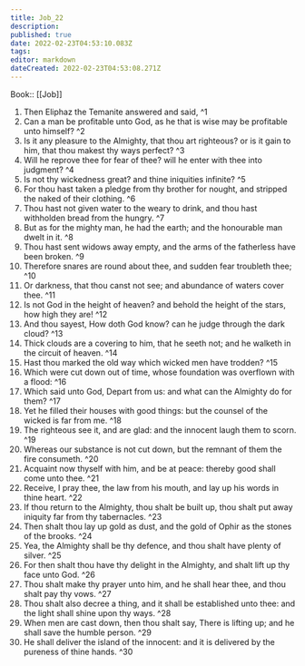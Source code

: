 ```yaml
---
title: Job_22
description: 
published: true
date: 2022-02-23T04:53:10.083Z
tags: 
editor: markdown
dateCreated: 2022-02-23T04:53:08.271Z
---
```


 Book:: [[Job]]
 1. Then Eliphaz the Temanite answered and said, ^1
 2. Can a man be profitable unto God, as he that is wise may be profitable unto himself? ^2
 3. Is it any pleasure to the Almighty, that thou art righteous? or is it gain to him, that thou makest thy ways perfect? ^3
 4. Will he reprove thee for fear of thee? will he enter with thee into judgment? ^4
 5. Is not thy wickedness great? and thine iniquities infinite? ^5
 6. For thou hast taken a pledge from thy brother for nought, and stripped the naked of their clothing. ^6
 7. Thou hast not given water to the weary to drink, and thou hast withholden bread from the hungry. ^7
 8. But as for the mighty man, he had the earth; and the honourable man dwelt in it. ^8
 9. Thou hast sent widows away empty, and the arms of the fatherless have been broken. ^9
 10. Therefore snares are round about thee, and sudden fear troubleth thee; ^10
 11. Or darkness, that thou canst not see; and abundance of waters cover thee. ^11
 12. Is not God in the height of heaven? and behold the height of the stars, how high they are! ^12
 13. And thou sayest, How doth God know? can he judge through the dark cloud? ^13
 14. Thick clouds are a covering to him, that he seeth not; and he walketh in the circuit of heaven. ^14
 15. Hast thou marked the old way which wicked men have trodden? ^15
 16. Which were cut down out of time, whose foundation was overflown with a flood: ^16
 17. Which said unto God, Depart from us: and what can the Almighty do for them? ^17
 18. Yet he filled their houses with good things: but the counsel of the wicked is far from me. ^18
 19. The righteous see it, and are glad: and the innocent laugh them to scorn. ^19
 20. Whereas our substance is not cut down, but the remnant of them the fire consumeth. ^20
 21. Acquaint now thyself with him, and be at peace: thereby good shall come unto thee. ^21
 22. Receive, I pray thee, the law from his mouth, and lay up his words in thine heart. ^22
 23. If thou return to the Almighty, thou shalt be built up, thou shalt put away iniquity far from thy tabernacles. ^23
 24. Then shalt thou lay up gold as dust, and the gold of Ophir as the stones of the brooks. ^24
 25. Yea, the Almighty shall be thy defence, and thou shalt have plenty of silver. ^25
 26. For then shalt thou have thy delight in the Almighty, and shalt lift up thy face unto God. ^26
 27. Thou shalt make thy prayer unto him, and he shall hear thee, and thou shalt pay thy vows. ^27
 28. Thou shalt also decree a thing, and it shall be established unto thee: and the light shall shine upon thy ways. ^28
 29. When men are cast down, then thou shalt say, There is lifting up; and he shall save the humble person. ^29
 30. He shall deliver the island of the innocent: and it is delivered by the pureness of thine hands. ^30
